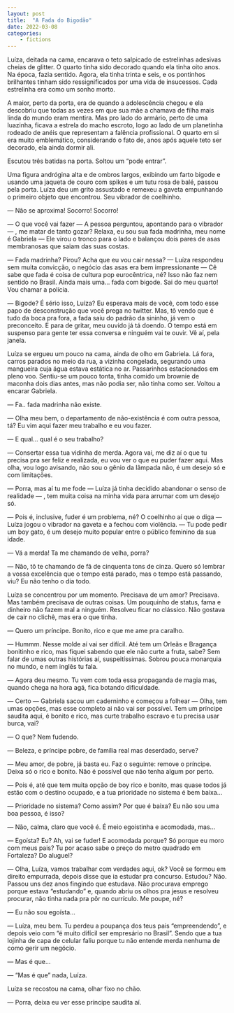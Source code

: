 ```yaml
---
layout: post
title:  "A Fada do Bigodão"
date: 2022-03-08
categories: 
    - fictions
---
```


Luíza, deitada na cama, encarava o teto salpicado de estrelinhas adesivas cheias de glitter. O quarto tinha sido decorado quando ela tinha oito anos. Na época, fazia sentido. Agora, ela tinha trinta e seis, e os pontinhos brilhantes tinham sido ressignificados por uma vida de insucessos. Cada estrelinha era como um sonho morto.

<!--more-->

A maior, perto da porta, era de quando a adolescência chegou e ela descobriu que todas as vezes em que sua mãe a chamava de filha mais linda do mundo eram mentira. Mas pro lado do armário, perto de uma luazinha, ficava a estrela do macho escroto, logo ao lado de um planetinha rodeado de anéis que representam a falência profissional. O quarto em si era muito emblemático, considerando o fato de, anos após aquele teto ser decorado, ela ainda dormir ali.

Escutou três batidas na porta. Soltou um “pode entrar”.

Uma figura andrógina alta e de ombros largos, exibindo um farto bigode e usando uma jaqueta de couro com spikes e um tutu rosa de balé, passou pela porta. Luíza deu um grito assustado e remexeu a gaveta empunhando o primeiro objeto que encontrou. Seu vibrador de coelhinho.

— Não se aproxima! Socorro! Socorro!

— O que você vai fazer — A pessoa perguntou, apontando para o vibrador — , me matar de tanto gozar? Relaxa, eu sou sua fada madrinha, meu nome é Gabriela — Ele virou o tronco para o lado e balançou dois pares de asas membranosas que saiam das suas costas.

— Fada madrinha? Pirou? Acha que eu vou cair nessa? — Luíza respondeu sem muita convicção, o negócio das asas era bem impressionante — Cê sabe que fada é coisa de cultura pop eurocêntrica, né? Isso não faz nem sentido no Brasil. Ainda mais uma… fada com bigode. Sai do meu quarto! Vou chamar a polícia.

— Bigode? É sério isso, Luíza? Eu esperava mais de você, com todo esse papo de desconstrução que você prega no twitter. Mas, tô vendo que é tudo da boca pra fora, a fada saiu do padrão da sininho, já vem o preconceito. E para de gritar, meu ouvido já tá doendo. O tempo está em suspenso para gente ter essa conversa e ninguém vai te ouvir. Vê aí, pela janela.

Luíza se ergueu um pouco na cama, ainda de olho em Gabriela. Lá fora, carros parados no meio da rua, a vizinha congelada, segurando uma mangueira cuja água estava estática no ar. Passarinhos estacionados em pleno voo. Sentiu-se um pouco tonta, tinha comido um brownie de maconha dois dias antes, mas não podia ser, não tinha como ser. Voltou a encarar Gabriela.

— Fa.. fada madrinha não existe.

— Olha meu bem, o departamento de não-existência é com outra pessoa, tá? Eu vim aqui fazer meu trabalho e eu vou fazer.

— E qual… qual é o seu trabalho?

— Consertar essa tua vidinha de merda. Agora vai, me diz aí o que tu precisa pra ser feliz e realizada, eu vou ver o que eu puder fazer aqui. Mas olha, vou logo avisando, não sou o gênio da lâmpada não, é um desejo só e com limitações.

— Porra, mas aí tu me fode — Luíza já tinha decidido abandonar o senso de realidade — , tem muita coisa na minha vida para arrumar com um desejo só.

— Pois é, inclusive, fuder é um problema, né? O coelhinho aí que o diga — Luíza jogou o vibrador na gaveta e a fechou com violência. — Tu pode pedir um boy gato, é um desejo muito popular entre o público feminino da sua idade.

— Vá a merda! Ta me chamando de velha, porra?

— Não, tô te chamando de fã de cinquenta tons de cinza. Quero só lembrar a vossa excelência que o tempo está parado, mas o tempo está passando, viu? Eu não tenho o dia todo.

Luíza se concentrou por um momento. Precisava de um amor? Precisava. Mas também precisava de outras coisas. Um pouquinho de status, fama e dinheiro não fazem mal a ninguém. Resolveu ficar no clássico. Não gostava de cair no clichê, mas era o que tinha.

— Quero um príncipe. Bonito, rico e que me ame pra caralho.

— Hummm. Nesse molde aí vai ser difícil. Até tem um Orleãs e Bragança bonitinho e rico, mas fiquei sabendo que ele não curte a fruta, sabe? Sem falar de umas outras histórias aí, suspeitíssimas. Sobrou pouca monarquia no mundo, e nem inglês tu fala.

— Agora deu mesmo. Tu vem com toda essa propaganda de magia mas, quando chega na hora agá, fica botando dificuldade.

— Certo — Gabriela sacou um caderninho e começou a folhear — Olha, tem umas opções, mas esse completo ai não vai ser possível. Tem um príncipe saudita aqui, é bonito e rico, mas curte trabalho escravo e tu precisa usar burca, vai?

— O que? Nem fudendo.

— Beleza, e príncipe pobre, de família real mas deserdado, serve?

— Meu amor, de pobre, já basta eu. Faz o seguinte: remove o príncipe. Deixa só o rico e bonito. Não é possível que não tenha algum por perto.

— Pois é, até que tem muita opção de boy rico e bonito, mas quase todos já estão com o destino ocupado, e a tua prioridade no sistema é bem baixa…

— Prioridade no sistema? Como assim? Por que é baixa? Eu não sou uma boa pessoa, é isso?

— Não, calma, claro que você é. É meio egoistinha e acomodada, mas…

— Egoísta? Eu? Ah, vai se fuder! E acomodada porque? Só porque eu moro com meus pais? Tu por acaso sabe o preço do metro quadrado em Fortaleza? Do aluguel?

— Olha, Luíza, vamos trabalhar com verdades aqui, ok? Você se formou em direito empurrada, depois disse que ia estudar pra concurso. Estudou? Não. Passou uns dez anos fingindo que estudava. Não procurava emprego porque estava “estudando” e, quando abriu os olhos pra jesus e resolveu procurar, não tinha nada pra pôr no currículo. Me poupe, né?

— Eu não sou egoísta…

— Luíza, meu bem. Tu perdeu a poupança dos teus pais “empreendendo”, e depois veio com “é muito difícil ser empresário no Brasil”. Sendo que a tua lojinha de capa de celular faliu porque tu não entende merda nenhuma de como gerir um negócio.

— Mas é que…

— “Mas é que” nada, Luíza.

Luíza se recostou na cama, olhar fixo no chão.

— Porra, deixa eu ver esse príncipe saudita aí.